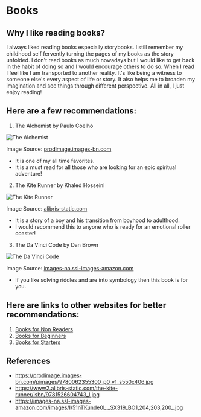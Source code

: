 # Books

## Why I like reading books?
I always liked reading books especially storybooks. I still remember my childhood self fervently turning the pages of my books as the story unfolded. I don't read books as much nowadays but I would like to get back in the habit of doing so and I would encourage others to do so. When I read I feel like I am transported to another reality. It's like being a witness to someone else's every aspect of life or story. It also helps me to broaden my imagination and see things through different perspective. All in all, I just enjoy reading!

## Here are a few recommendations:
1. The Alchemist by Paulo Coelho

![The Alchemist](https://prodimage.images-bn.com/pimages/9780062355300_p0_v1_s550x406.jpg)

Image Source: [prodimage.images-bn.com](https://prodimage.images-bn.com/pimages/9780062355300_p0_v1_s550x4a06.jpg)
  - It is one of my all time favorites.
  - It is a must read for all those who are looking for an epic spiritual adventure!
  
2. The Kite Runner by Khaled Hosseini

![The Kite Runner](https://www2.alibris-static.com/the-kite-runner/isbn/9781526604743_l.jpg)

Image Source: [alibris-static.com](https://www2.alibris-static.com/the-kite-runner/isbn/9781526604743_l.jpg)
  - It is a story of a boy and his transition from boyhood to adulthood.
  - I would recommend this to anyone who is ready for an emotional roller coaster!
  
3. The Da Vinci Code by Dan Brown

![The Da Vinci Code](https://images-na.ssl-images-amazon.com/images/I/51nTKunde0L._SX319_BO1,204,203,200_.jpg)

Image Source: [images-na.ssl-images-amazon.com](https://images-na.ssl-images-amazon.com/images/I/51nTKunde0L._SX319_BO1,204,203,200_.jpg)
  - If you like solving riddles and are into symbology then this book is for you.
  
## Here are links to other websites for better recommendations:
1. [Books for Non Readers](https://www.goodreads.com/blog/show/1425-32-reader-recommended-books-to-inspire-nonreaders)
2. [Books for Beginners](https://www.scoopwhoop.com/16-books-to-choose-from-if-you-are-a-beginner/)
3. [Books for Starters](https://www.quora.com/What-are-some-of-the-best-novels-to-read-for-beginners)
  
## References
- https://prodimage.images-bn.com/pimages/9780062355300_p0_v1_s550x406.jpg
- https://www2.alibris-static.com/the-kite-runner/isbn/9781526604743_l.jpg
- https://images-na.ssl-images-amazon.com/images/I/51nTKunde0L._SX319_BO1,204,203,200_.jpg

